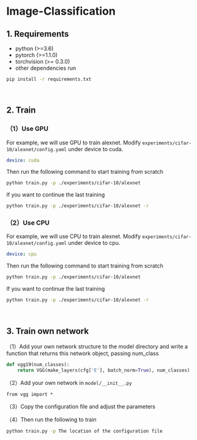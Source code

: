 # Image-Classification

## 1. Requirements
* python (>=3.6)
* pytorch (>=1.1.0)
* torchvision (>= 0.3.0)
* other dependencies run
```bash
pip install -r requirements.txt
```

<br>

## 2. Train
### （1）Use GPU
For example, we will use GPU to train alexnet.
Modify `experiments/cifar-10/alexnet/config.yaml` under device to cuda.
```yaml
device: cuda
```
Then run the following command to start training from scratch
```bash
python train.py -p ./experiments/cifar-10/alexnet
```
If you want to continue the last training
```bash
python train.py -p ./experiments/cifar-10/alexnet -r
```
### （2）Use CPU
For example, we will use CPU to train alexnet.
Modify `experiments/cifar-10/alexnet/config.yaml` under device to cpu.
```yaml
device: cpu
```
Then run the following command to start training from scratch
```bash
python train.py -p ./experiments/cifar-10/alexnet
```
If you want to continue the last training
```bash
python train.py -p ./experiments/cifar-10/alexnet -r
```

<br>


## 3. Train own network
（1）Add your own network structure to the model directory and write a function that returns this network object, passing num_class
```python
def vgg19(num_classes):
    return VGG(make_layers(cfg['E'], batch_norm=True), num_classes)
```

（2）Add your own network in `model/__init__.py`
```
from vgg import *
```

（3）Copy the configuration file and adjust the parameters

（4）Then run the following to train
```bash
python train.py -p The location of the configuration file
```
